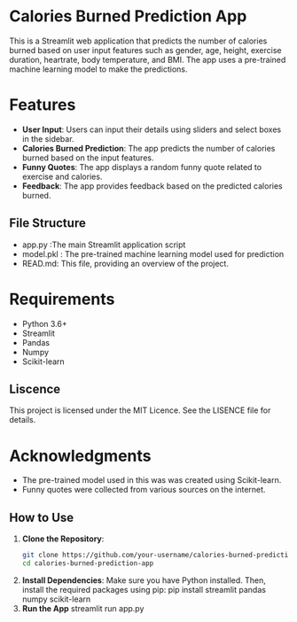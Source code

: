 # Calories Burned Prediction App
This is a Streamlit web application that predicts the number of calories burned based on user input features such as gender, age, height, exercise duration, heartrate, body temperature, and BMI. The app uses a pre-trained machine learning model to make the predictions.
# Features
- **User Input**: Users can input their details using sliders and select boxes in the sidebar.
- **Calories Burned Prediction**: The app predicts the number of calories burned based on the input features.
- **Funny Quotes**: The app displays a random funny quote related to exercise and calories.
- **Feedback**: The app provides feedback based on the predicted calories burned.

## File Structure
- app.py :The main Streamlit application script
- model.pkl : The pre-trained machine learning model used for prediction
- READ.md: This file, providing an overview of the project.

# Requirements
- Python 3.6+
- Streamlit
- Pandas
- Numpy
- Scikit-learn

## Liscence
This project is licensed under the MIT Licence. See the LISENCE file for details.

# Acknowledgments
- The pre-trained model used in this was was created using Scikit-learn.
- Funny quotes were collected from various sources on the internet.

## How to Use

1. **Clone the Repository**:
   ```bash
   git clone https://github.com/your-username/calories-burned-prediction-app.git
   cd calories-burned-prediction-app
2. **Install Dependencies**:
   Make sure you have Python installed. Then,
   install the required packages using pip:
  pip install streamlit pandas numpy scikit-learn
3. **Run the App**
   streamlit run app.py
